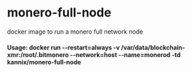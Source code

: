 # monero-full-node

docker image to run a monero full network node

#### Usage: docker run --restart=always -v /var/data/blockchain-xmr:/root/.bitmonero --network=host --name=monerod -td kannix/monero-full-node